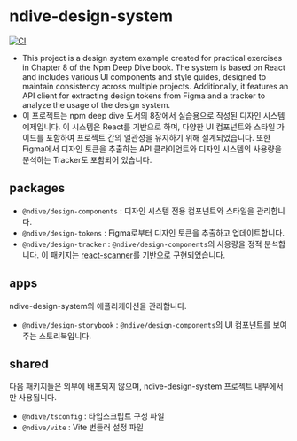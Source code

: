 # ndive-design-system

[![CI](https://github.com/yujeongJeon/ndive-design-system/actions/workflows/ci.yml/badge.svg?branch=main)](https://github.com/yujeongJeon/ndive-design-system/actions/workflows/ci.yml)

- This project is a design system example created for practical exercises in Chapter 8 of the Npm Deep Dive book. The system is based on React and includes various UI components and style guides, designed to maintain consistency across multiple projects. Additionally, it features an API client for extracting design tokens from Figma and a tracker to analyze the usage of the design system.
- 이 프로젝트는 npm deep dive 도서의 8장에서 실습용으로 작성된 디자인 시스템 예제입니다. 이 시스템은 React를 기반으로 하며, 다양한 UI 컴포넌트와 스타일 가이드를 포함하여 프로젝트 간의 일관성을 유지하기 위해 설계되었습니다. 또한 Figma에서 디자인 토큰을 추출하는 API 클라이언트와 디자인 시스템의 사용량을 분석하는 Tracker도 포함되어 있습니다.

## packages

- `@ndive/design-components` : 디자인 시스템 전용 컴포넌트와 스타일을 관리합니다.
- `@ndive/design-tokens` : Figma로부터 디자인 토큰을 추출하고 업데이트합니다.
- `@ndive/design-tracker` : `@ndive/design-components`의 사용량을 정적 분석합니다. 이 패키지는 [react-scanner](https://www.npmjs.com/package/react-scanner)를 기반으로 구현되었습니다.

## apps

ndive-design-system의 애플리케이션을 관리합니다.

- `@ndive/design-storybook` : `@ndive/design-components`의 UI 컴포넌트를 보여주는 스토리북입니다.

## shared

다음 패키지들은 외부에 배포되지 않으며, ndive-design-system 프로젝트 내부에서만 사용됩니다.

- `@ndive/tsconfig` : 타입스크립트 구성 파일
- `@ndive/vite` : Vite 번들러 설정 파일
